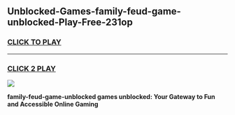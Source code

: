 
## Unblocked-Games-family-feud-game-unblocked-Play-Free-231op
<h3>
<a href="https://premium76.site?title=family-feud-game-unblocked&ref=23A">CLICK TO PLAY</a></h3>
<hr>

<h3>
<a href="https://premium76.site?title=family-feud-game-unblocked&ref=23A">CLICK 2 PLAY</a>
  
</h3>

<a href="https://premium76.site?title=family-feud-game-unblocked&ref=23A"><img src="https://clearcache.store/games.png"></a>


**family-feud-game-unblocked games unblocked: Your Gateway to Fun and Accessible Online Gaming**
